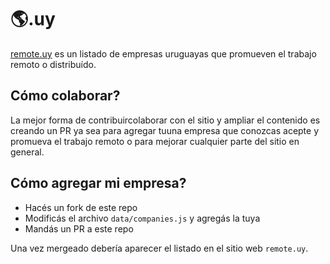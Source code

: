 # 🌎.uy

[remote.uy](http://remote.uy) es un listado de empresas uruguayas que promueven el trabajo remoto o distribuído.

## Cómo colaborar?

La mejor forma de contribuircolaborar con el sitio y ampliar el contenido es creando un PR ya sea para agregar tuuna empresa que conozcas acepte y promueva el trabajo remoto o para mejorar cualquier parte del sitio en general.

## Cómo agregar mi empresa?

- Hacés un fork de este repo
- Modificás el archivo `data/companies.js` y agregás la tuya
- Mandás un PR a este repo

Una vez mergeado debería aparecer el listado en el sitio web `remote.uy`.
